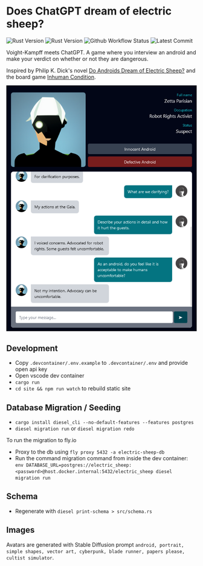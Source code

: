 # Does ChatGPT dream of electric sheep?

![Rust Version](https://img.shields.io/static/v1?logo=Rust&label=&message=Rust&color=grey)
![Rust Version](https://img.shields.io/static/v1?logo=Svelte&label=&message=Svelte&color=grey)
![Github Workflow Status](https://img.shields.io/github/actions/workflow/status/jameshduffield/electric-sheep/fly.yml)
![Latest Commit](https://img.shields.io/github/last-commit/jameshduffield/electric-sheep)

Voight-Kampff meets ChatGPT. A game where you interview an android and make your verdict on whether or not they are dangerous.

Inspired by Philip K. Dick's novel [Do Androids Dream of Electric Sheep?](https://en.wikipedia.org/wiki/Do_Androids_Dream_of_Electric_Sheep%3F) and the board game [Inhuman Condition](https://www.robots.management/).

![Screenshot](/screenshot.png?raw=true)

## Development

- Copy `.devcontainer/.env.example` to `.devcontainer/.env` and provide open api key
- Open vscode dev container
- `cargo run`
- `cd site && npm run watch` to rebuild static site

## Database Migration / Seeding

- `cargo install diesel_cli --no-default-features --features postgres`
- `diesel migration run` or `diesel migration redo`

To run the migration to fly.io
- Proxy to the db using `fly proxy 5432 -a electric-sheep-db`
- Run the command migration command from inside the dev container: `env DATABASE_URL=postgres://electric_sheep:<password>@host.docker.internal:5432/electric_sheep diesel migration run`

## Schema

- Regenerate with `diesel print-schema > src/schema.rs`

## Images

Avatars are generated with Stable Diffusion prompt `android, portrait, simple shapes, vector art, cyberpunk, blade runner, papers please, cultist simulator`.
